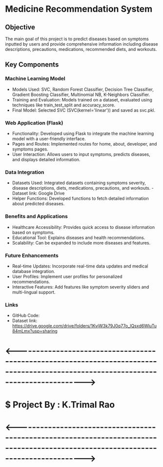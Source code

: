 # Medicine Recommendation System 


## Objective
The main goal of this project is to predict diseases based on symptoms inputted by users and provide comprehensive information including disease descriptions, precautions, medications, recommended diets, and workouts.

## Key Components
### Machine Learning Model
- Models Used: SVC, Random Forest Classifier, Decision Tree Classifier, Gradient Boosting Classifier, Multinomial NB, K-Neighbors Classifier.
- Training and Evaluation: Models trained on a dataset, evaluated using techniques like train_test_split and accuracy_score.
- Final Model: Selected SVC (SVC(kernel='linear')) and saved as svc.pkl.
### Web Application (Flask)
- Functionality: Developed using Flask to integrate the machine learning model with a user-friendly interface.
- Pages and Routes: Implemented routes for home, about, developer, and symptoms pages.
- User Interaction: Allows users to input symptoms, predicts diseases, and displays detailed information.
### Data Integration
- Datasets Used: Integrated datasets containing symptoms severity, disease descriptions, diets, medications, precautions, and workouts. - Dataset link: Google Drive
- Helper Functions: Developed functions to fetch detailed information about predicted diseases.
### Benefits and Applications
- Healthcare Accessibility: Provides quick access to disease information based on symptoms.
- Educational Tool: Explains diseases and health recommendations.
- Scalability: Can be expanded to include more diseases and features.
### Future Enhancements
- Real-time Updates: Incorporate real-time data updates and medical database integration.
- User Profiles: Implement user profiles for personalized recommendations.
- Interactive Features: Add features like symptom severity sliders and multi-lingual support.
### Links
- GitHub Code: 
- Dataset link: https://drive.google.com/drive/folders/1KvjW3k79J0q77o_lQsxd6WluTu84mLmx?usp=sharing


# <----------------------------------------------------------------------------------------------------------------------------------->
#                                                                                                    $ Project By : K.Trimal Rao 
# <----------------------------------------------------------------------------------------------------------------------------------->